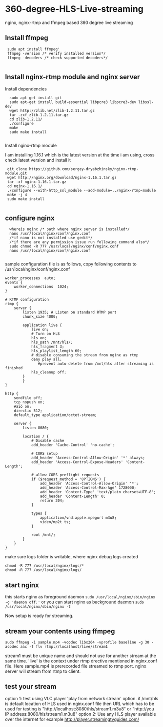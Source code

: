 # 360-degree-HLS-Live-streaming
nginx, nginx-rtmp and ffmpeg based 360 degree live streaming

## Install ffmpeg
```
 sudo apt install ffmpeg'
 ffmpeg -version /* verify installed version*/
 ffmpeg -decoders /* check supported decoders*/
 
```
## Install nginx-rtmp module and nginx server
Install dependencies
```
  sudo apt-get install git
  sudo apt-get install build-essential libpcre3 libpcre3-dev libssl-dev
  wget http://zlib.net/zlib-1.2.11.tar.gz
  tar -zxf zlib-1.2.11.tar.gz
  cd zlib-1.2.11/
  ./configure
  make
  sudo make install
 
```
Install nginx-rtmp module

I am installing 1.16.1 which is the latest version at the time i am using,
cross check latest version and install it
```
 git clone https://github.com/sergey-dryabzhinsky/nginx-rtmp-module.git
 wget http://nginx.org/download/nginx-1.16.1.tar.gz
 tar -xf nginx-1.16.1.tar.gz
 cd nginx-1.16.1/
 ./configure --with-http_ssl_module --add-module=../nginx-rtmp-module
 make -j 4
 sudo make install
 
```
## configure nginx
```
  whereis nginx /* path where nginx server is installed*/
  nano /usr/local/nginx/conf/nginx.conf
  /*if nano is not installed use gedit*/
  /*if there are any permission issue run following command also*/
  sudo chmod -R 777 /usr/local/nginx/conf/nginx.conf
  nano /usr/local/nginx/conf/nginx.conf
 
```
sample configuration file is as follows, copy following contents to /usr/local/nginx/conf/nginx.conf
```
worker_processes  auto;
events {
    worker_connections  1024;
}

# RTMP configuration
rtmp {
    server {
        listen 1935; # Listen on standard RTMP port
        chunk_size 4000;

        application live {
            live on;
            # Turn on HLS
            hls on;
            hls_path /mnt/hls/;
            hls_fragment 3;
            hls_playlist_length 60;
            # disable consuming the stream from nginx as rtmp
            deny play all;
	           #prevent auto delete from /mnt/hls after streaming is finished
            hls_cleanup off;		
        }
	    }
}

http {
    sendfile off;
    tcp_nopush on;
    #aio on;
    directio 512;
    default_type application/octet-stream;

    server {
        listen 8080;

        location / {
            # Disable cache
            add_header 'Cache-Control' 'no-cache';

            # CORS setup
            add_header 'Access-Control-Allow-Origin' '*' always;
            add_header 'Access-Control-Expose-Headers' 'Content-Length';

            # allow CORS preflight requests
            if ($request_method = 'OPTIONS') {
                add_header 'Access-Control-Allow-Origin' '*';
                add_header 'Access-Control-Max-Age' 1728000;
                add_header 'Content-Type' 'text/plain charset=UTF-8';
                add_header 'Content-Length' 0;
                return 204;
            }

            types {
                application/vnd.apple.mpegurl m3u8;
                video/mp2t ts;
            }

            root /mnt/;
        }
    }
}
```
make sure  logs folder is writable, where nginx debug logs created
```
chmod -R 777 /usr/local/nginx/logs/*
chmod -R 777 /usr/local/nginx/logs/
``` 
## start nginx
this starts nginx as foreground daemon
`sudo /usr/local/nginx/sbin/nginx -g 'daemon off;'`
 or you can start nginx as background daemon
`sudo /usr/local/nginx/sbin/nginx -t`

Now setup is ready for streaming.

## stream your contents using ffmpeg 
```
sudo ffmpeg -i sample.mp4 -vcodec libx264 -vprofile baseline -g 30 -acodec aac -f flv rtmp://localhost/live/stream1
```
stream1 must be unique name and should not use for another stream at the same time. 'live' is the context under rtmp drective mentioned in nginx.conf file.
Here sample.mp4 is prerecorded file streamed to rtmp port. nginx server will stream from rtmp to client.

## test your stream
option 1:
test using VLC player 'play from network stream' option. if /mnt/hls is default location of HLS used in nginx.conf file then URL which has to be used for testing is "http://localhost:8080/hls/stream1.m3u8" or  "http://you IP address:8080/hls/stream1.m3u8"
option 2:
Use any HLS player available over the internet
for example http://player.streamingtvguides.com/


